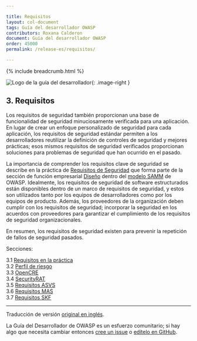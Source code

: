 ```yaml
---

title: Requisitos
layout: col-document
tags: Guía del desarrollador OWASP
contributors: Roxana Calderon
document: Guía del desarrollador OWASP
order: 45000
permalink: /release-es/requisitos/

---
```


{% include breadcrumb.html %}

<style type="text/css">
.image-right {
  height: 180px;
  display: block;
  margin-left: auto;
  margin-right: auto;
  float: right;
}
</style>

![Logo de la guía del desarrollador](../../assets/images/dg_logo.png "Guía del desarrollador OWASP"){: .image-right }

## 3. Requisitos

Los requisitos de seguridad también proporcionan una base de funcionalidad de seguridad minuciosamente verificada para una aplicación.
En lugar de crear un enfoque personalizado de seguridad para cada aplicación,
los requisitos de seguridad estándar permiten a los desarrolladores reutilizar la definición de controles de seguridad y mejores prácticas;
esos mismos requisitos de seguridad verificados proporcionan soluciones para problemas de seguridad que han ocurrido en el pasado.

La importancia de comprender los requisitos clave de seguridad se describe en la práctica de [Requisitos de Seguridad][sammdsr]
que forma parte de la sección de función empresarial [Diseño][sammd] dentro del [modelo SAMM][samm] de OWASP.
Idealmente, los requisitos de seguridad de software estructurados están disponibles dentro de un marco de requisitos de seguridad,
y estos son utilizados tanto por los equipos de desarrolladores como por los equipos de producto.
Además, los proveedores de la organización deben cumplir con los requisitos de seguridad;
incorporar la seguridad en los acuerdos con proveedores para garantizar el cumplimiento de los requisitos de seguridad organizacionales.

En resumen, los requisitos de seguridad existen para prevenir la repetición de fallos de seguridad pasados.

Secciones:

3.1 [Requisitos en la práctica](01-requirements.md)  
3.2 [Perfil de riesgo](02-risk.md)  
3.3 [OpenCRE](03-opencre.md)  
3.4 [SecurityRAT](04-security-rat.md)  
3.5 [Requisitos ASVS](05-asvs.md)  
3.6 [Requisitos MAS](06-mas.md)  
3.7 [Requisitos SKF](07-skf.md)  

----
Traducción de versión [original en inglés][release0500].

La Guía del Desarrollador de OWASP es un esfuerzo comunitario; si hay algo que necesita cambiar
entonces [cree un issue][issue0500] o [edítelo en GitHub][edit0500].

[release0500]: https://github.com/OWASP/www-project-developer-guide/blob/main/release/05-requirements/toc.md
[edit0500]: https://github.com/OWASP/www-project-developer-guide/blob/main/draft/05-requirements/toc.md
[issue0500]: https://github.com/OWASP/www-project-developer-guide/issues/new?labels=enhancement&template=request.md&title=Update:%2005-requirements/00-toc
[samm]: https://owaspsamm.org/about/
[sammd]: https://owaspsamm.org/model/design/
[sammdsr]: https://owaspsamm.org/model/design/security-requirements/

